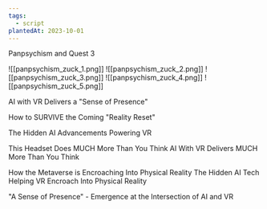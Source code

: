 ```yaml
---
tags:
  - script
plantedAt: 2023-10-01
---
```

Panpsychism and Quest 3

![[panpsychism_zuck_1.png]]
![[panpsychism_zuck_2.png]]
![[panpsychism_zuck_3.png]]
![[panpsychism_zuck_4.png]]
![[panpsychism_zuck_5.png]]

AI with VR Delivers a "Sense of Presence"

How to SURVIVE the Coming "Reality Reset"

The Hidden AI Advancements Powering VR

This Headset Does MUCH More Than You Think
AI With VR Delivers MUCH More Than You Think

How the Metaverse is Encroaching Into Physical Reality
The Hidden AI Tech Helping VR Encroach Into Physical Reality

"A Sense of Presence" - Emergence at the Intersection of AI and VR
